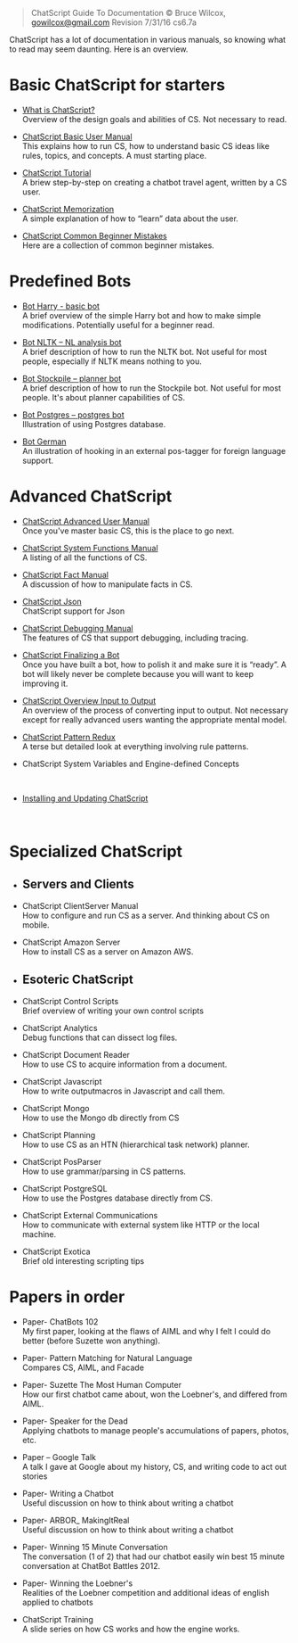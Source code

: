 
> ChatScript Guide To Documentation
> © Bruce Wilcox, gowilcox@gmail.com
> Revision 7/31/16 cs6.7a

ChatScript has a lot of documentation in various manuals, so knowing what to read may seem daunting.
Here is an overview.

# Basic ChatScript for starters

* [What is ChatScript?](https://github.com/solyaris/ChatScript/blob/master/wiki/OVERVIEWS-AND-TUTORIALS/What-is-ChatScript.md)
<br>Overview of the design goals and abilities of CS. Not necessary to read.

* [ChatScript Basic User Manual](https://github.com/solyaris/ChatScript/blob/master/wiki/ChatScript-Basic-User-Manual.md)
<br>This explains how to run CS, how to understand basic CS ideas like rules, topics, and
concepts. A must starting place.

* [ChatScript Tutorial](https://github.com/solyaris/ChatScript/blob/master/wiki/OVERVIEWS-AND-TUTORIALS/ChatScript-Tutorial.md)
<br>A briew step-by-step on creating a chatbot travel agent, written by a CS user.

* [ChatScript Memorization](https://github.com/solyaris/ChatScript/blob/master/wiki/ChatScript-Memorization.md)
<br>A simple explanation of how to “learn” data about the user.

* [ChatScript Common Beginner Mistakes](https://github.com/solyaris/ChatScript/blob/master/wiki/ChatScript-Common-Beginner-Mistakes.md)
<br>Here are a collection of common beginner mistakes.


# Predefined Bots

* [Bot Harry - basic bot](https://github.com/solyaris/ChatScript/blob/master/wiki/PREDEFINED-BOTS/Bot-Harry.md)
<br>A brief overview of the simple Harry bot and how to make simple modifications.
Potentially useful for a beginner read.

* [Bot NLTK – NL analysis bot](https://github.com/solyaris/ChatScript/blob/master/wiki/PREDEFINED-BOTS/Bot-NLTK.md)
<br>A brief description of how to run the NLTK bot. Not useful for most people, especially if
NLTK means nothing to you.

* [Bot Stockpile – planner bot](https://github.com/solyaris/ChatScript/blob/master/wiki/PREDEFINED-BOTS/Bot-Stockpile.md)
<br>A brief description of how to run the Stockpile bot. Not useful for most people. It's about planner capabilities of CS.

* [Bot Postgres – postgres bot](https://github.com/solyaris/ChatScript/blob/master/wiki/PREDEFINED-BOTS/Bot-Postgres.md)
<br>Illustration of using Postgres database.

* [Bot German](https://github.com/solyaris/ChatScript/blob/master/wiki/PREDEFINED-BOTS/Bot-German.md)
<br>An illustration of hooking in an external pos-tagger for foreign language support.



# Advanced ChatScript

* [ChatScript Advanced User Manual](https://github.com/solyaris/ChatScript/blob/master/wiki/ChatScript-Advanced-User-Manual.md)
<br>Once you've master basic CS, this is the place to go next.

* [ChatScript System Functions Manual](https://github.com/solyaris/ChatScript/blob/master/wiki/ChatScript-System-Functions-Manual.md)
<br>A listing of all the functions of CS.

* [ChatScript Fact Manual](https://github.com/solyaris/ChatScript/blob/master/wiki/ChatScript-Fact-Manual.md)
<br>A discussion of how to manipulate facts in CS.

* [ChatScript Json](https://github.com/solyaris/ChatScript/blob/master/wiki/ChatScript-Json.md)
<br>ChatScript support for Json

* [ChatScript Debugging Manual](https://github.com/solyaris/ChatScript/blob/master/wiki/ChatScript-Debugging-Manual.md)
<br>The features of CS that support debugging, including tracing.

* [ChatScript Finalizing a Bot](https://github.com/solyaris/ChatScript/blob/master/wiki/ChatScript-Finalizing-A-Bot.md)
<br>Once you have built a bot, how to polish it and make sure it is “ready”. A bot will likely
never be complete because you will want to keep improving it.

* [ChatScript Overview Input to Output](https://github.com/solyaris/ChatScript/blob/master/wiki/ChatScript-Overview-of-Input-to-Output.md)
<br>An overview of the process of converting input to output. Not necessary except for
really advanced users wanting the appropriate mental model.

* [ChatScript Pattern Redux](https://github.com/solyaris/ChatScript/blob/master/wiki/ChatScript-Pattern-Redux.md)
<br>A terse but detailed look at everything involving rule patterns.

* ChatScript System Variables and Engine-defined Concepts
<br>

* [Installing and Updating ChatScript](https://github.com/solyaris/ChatScript/blob/master/wiki/Installing-and-Updating-ChatScript.md)
<br>


# Specialized ChatScript

* ## Servers and Clients

 * ChatScript ClientServer Manual
<br>How to configure and run CS as a server. And thinking about CS on mobile.

 * ChatScript Amazon Server
<br>How to install CS as a server on Amazon AWS.


* ## Esoteric ChatScript

 * ChatScript Control Scripts
<br>Brief overview of writing your own control scripts

 * ChatScript Analytics
<br>Debug functions that can dissect log files.

 * ChatScript Document Reader
<br>How to use CS to acquire information from a document.

 * ChatScript Javascript
<br>How to write outputmacros in Javascript and call them.

 * ChatScript Mongo
<br>How to use the Mongo db directly from CS

 * ChatScript Planning
<br>How to use CS as an HTN (hierarchical task network) planner.

 * ChatScript PosParser
<br>How to use grammar/parsing in CS patterns.

 * ChatScript PostgreSQL
<br>How to use the Postgres database directly from CS.

 * ChatScript External Communications
<br>How to communicate with external system like HTTP or the local machine.

 * ChatScript Exotica
<br>Brief old interesting scripting tips


# Papers in order

* Paper- ChatBots 102
<br>My first paper, looking at the flaws of AIML and why I felt I could do better (before Suzette won anything).

* Paper- Pattern Matching for Natural Language
<br>Compares CS, AIML, and Facade

* Paper- Suzette The Most Human Computer
<br>How our first chatbot came about, won the Loebner's, and differed from AIML.

* Paper- Speaker for the Dead
<br>Applying chatbots to manage people's accumulations of papers, photos, etc.

* Paper – Google Talk
<br>A talk I gave at Google about my history, CS, and writing code to act out stories

* Paper- Writing a Chatbot
<br>Useful discussion on how to think about writing a chatbot

* Paper- ARBOR_ MakingItReal
<br>Useful discussion on how to think about writing a chatbot

* Paper- Winning 15 Minute Conversation
<br>The conversation (1 of 2) that had our chatbot easily win best 15 minute conversation at ChatBot Battles 2012.

* Paper- Winning the Loebner's
<br>Realities of the Loebner competition and additional ideas of english applied to chatbots

* ChatScript Training
<br>A slide series on how CS works and how the engine works.
